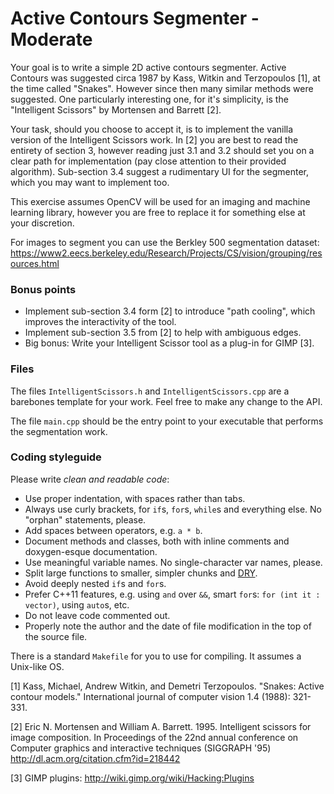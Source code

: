 # Active Contours Segmenter - Moderate

Your goal is to write a simple 2D active contours segmenter.
Active Contours was suggested circa 1987 by Kass, Witkin and Terzopoulos [1], at the time called "Snakes". However since then many similar methods were suggested. One particularly interesting one, for it's simplicity, is the "Intelligent Scissors" by Mortensen and Barrett [2].

Your task, should you choose to accept it, is to implement the vanilla version of the Intelligent Scissors work. 
In [2] you are best to read the entirety of section 3, however reading just 3.1 and 3.2 should set you on a clear path for implementation (pay close attention to their provided algorithm). Sub-section 3.4 suggest a rudimentary UI for the segmenter, which you may want to implement too.

This exercise assumes OpenCV will be used for an imaging and machine learning library, however you are free to replace it for something else at your discretion.

For images to segment you can use the Berkley 500 segmentation dataset: https://www2.eecs.berkeley.edu/Research/Projects/CS/vision/grouping/resources.html

### Bonus points
* Implement sub-section 3.4 form [2] to introduce "path cooling", which improves the interactivity of the tool.
* Implement sub-section 3.5 from [2] to help with ambiguous edges.
* Big bonus: Write your Intelligent Scissor tool as a plug-in for GIMP [3].

### Files
The files `IntelligentScissors.h` and `IntelligentScissors.cpp` are a barebones template for your work.
Feel free to make any change to the API.

The file `main.cpp` should be the entry point to your executable that performs the segmentation work.

### Coding styleguide
Please write *clean and readable code*:
* Use proper indentation, with spaces rather than tabs.
* Always use curly brackets, for `if`s, `for`s, `while`s and everything else. No "orphan" statements, please.
* Add spaces between operators, e.g. `a * b`.
* Document methods and classes, both with inline comments and doxygen-esque documentation.
* Use meaningful variable names. No single-character var names, please.
* Split large functions to smaller, simpler chunks and [DRY](https://en.wikipedia.org/wiki/Don%27t_repeat_yourself).
* Avoid deeply nested `if`s and `for`s.
* Prefer C++11 features, e.g. using `and` over `&&`, smart `for`s: `for (int it : vector)`, using `auto`s, etc. 
* Do not leave code commented out.
* Properly note the author and the date of file modification in the top of the source file.

There is a standard `Makefile` for you to use for compiling. It assumes a Unix-like OS.

[1] Kass, Michael, Andrew Witkin, and Demetri Terzopoulos. "Snakes: Active contour models." International journal of computer vision 1.4 (1988): 321-331.

[2] Eric N. Mortensen and William A. Barrett. 1995. Intelligent scissors for image composition. In Proceedings of the 22nd annual conference on Computer graphics and interactive techniques (SIGGRAPH '95) http://dl.acm.org/citation.cfm?id=218442

[3] GIMP plugins: http://wiki.gimp.org/wiki/Hacking:Plugins